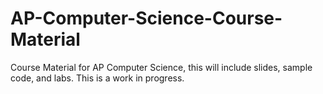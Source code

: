 # AP-Computer-Science-Course-Material
Course Material for AP Computer Science, this will include slides, sample code, and labs. This is a work in progress.
